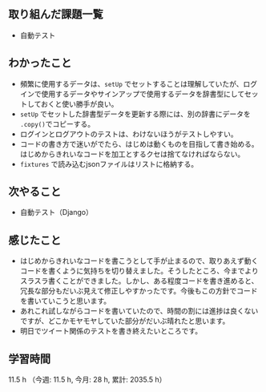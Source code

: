 ## 取り組んだ課題一覧
- 自動テスト

## わかったこと
- 頻繁に使用するデータは、`setUp` でセットすることは理解していたが、ログインで使用するデータやサインアップで使用するデータを辞書型にしてセットしておくと使い勝手が良い。
- `setUp` でセットした辞書型データを更新する際には、別の辞書にデータを `.copy()`でコピーする。
- ログインとログアウトのテストは、わけないほうがテストしやすい。
- コードの書き方で迷いがでたら、はじめは動くものを目指して書き始める。はじめからきれいなコードを加工とするクセは捨てなければならない。
- `fixtures` で読み込むjsonファイルはリストに格納する。    
    
## 次やること
- 自動テスト（Django）
    
## 感じたこと
- はじめからきれいなコードを書こうとして手が止まるので、取りあえず動くコードを書くように気持ちを切り替えました。そうしたところ、今までよりスラスラ書くことができました。しかし、ある程度コードを書き進めると、冗長な部分もだいぶ見えて修正しやすかったです。今後もこの方針でコードを書いていこうと思います。
- あれこれ試しながらコードを書いていたので、時間の割には進捗は良くないですが、どこかモヤモヤしていた部分がだいぶ晴れたと思います。
- 明日でツイート関係のテストを書き終えたいところです。
    
## 学習時間
11.5 h （今週: 11.5 h, 今月: 28 h, 累計: 2035.5 h）